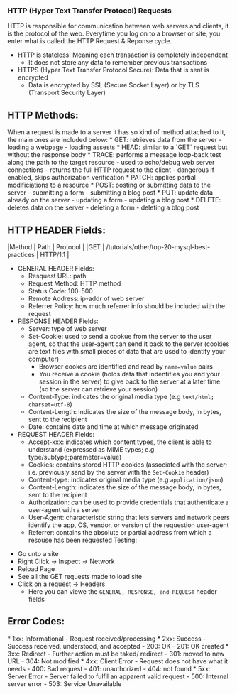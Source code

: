 <h3>HTTP (Hyper Text Transfer Protocol) Requests</h3>

HTTP is responsible for communication between web servers and clients, it is the protocol of the web. Everytime you log on to a browser or site, you enter what is called the HTTP Request & Reponse cycle.
* HTTP is stateless: Meaning each transaction is completely independent
  - It does not store any data to remember previous transactions
* HTTPS (Hyper Text Transfer Protocol Secure): Data that is sent is encrypted
  - Data is encrypted by SSL (Secure Socket Layer) or by TLS (Transport Security Layer)

<h2>HTTP Methods:</h2>
When a request is made to a server it has so kind of method attached to it, the main ones are included below:
* GET: retrieves data from the server 
  - loading a webpage
  - loading assests
* HEAD: similar to a `GET` request but without the response body
* TRACE: performs a message loop-back test along the path to the target resource
  - used to echo/debug web server connections 
  - returns the full HTTP request to the client 
  - dangerous if enabled, skips authorization verification
* PATCH: applies partial modificiations to a resource 
* POST: posting or submitting data to the server
  - submitting a form 
  - submitting a blog post
* PUT: update data already on the server
  - updating a form 
  - updating a blog post
* DELETE: deletes data on the server
  - deleting a form
  - deleting a blog post

<h2>HTTP HEADER Fields:</h2>

|Method | Path                                         | Protocol |
|GET    | /tutorials/other/top-20-mysql-best-practices | HTTP/1.1 |

* GENERAL HEADER Fields:
  - Resquest URL: path
  - Request Method: HTTP method
  - Status Code: 100-500
  - Remote Address: ip-addr of web server
  - Referrer Policy: how much referrer info should be included with the request
* RESPONSE HEADER Fields:
  - Server: type of web server
  - Set-Cookie: used to send a cookue from the server to the user agent, so that the user-agent can send it back to the server (cookies are text files with small pieces of data that are used to identify your computer)
    * Browser cookes are identified and read by `name=value` pairs
    * You receive a cookie (holds data that indentifies you and your session in the server) to give back to the server at a later time (so the server can retrieve your session)
  - Content-Type: indicates the original media type (e.g `text/html; charset=utf-8`)
  - Content-Length: indicates the size of the message body, in bytes, sent to the recipient
  - Date: contains date and time at which message originated
* REQUEST HEADER Fields:
  - Accept-xxx: indicates which content types, the client is able to understand (expressed as MIME types; e.g type/subtype;parameter=value)
  - Cookies: contains stored HTTP cookies (associated with the server; i.e. previously send by the server with the `Set-Cookie` header)
  - Content-type: indicates original media type (e.g `application/json`)
  - Content-Length: indicates the size of the message body, in bytes, sent to the recipient
  - Authorization: can be used to provide credentials that authenticate a user-agent with a server
  - User-Agent: characteristic string that lets servers and network peers identify the app, OS, vendor, or version of the requestion user-agent
  - Referrer: contains the absolute or partial address from which a resouse has been requested
Testing:
- Go unto a site
- Right Click -> Inspect -> Network
- Reload Page
- See all the GET requests made to load site
- Click on a request -> Headers
  * Here you can viewe the `GENERAL, RESPONSE, and REQUEST` header fields

<h2>Error Codes:</h2>
* 1xx: Informational
  - Request received/processing
* 2xx: Success
  - Success received, understood, and accepted
  - 200: OK
  - 201: OK created
* 3xx: Redirect
  - Further action must be taked/ redirect
  - 301: moved to new URL
  - 304: Not modified
* 4xx: Client Error
  - Request does not have what it needs
  - 400: Bad request
  - 401: unauthorized
  - 404: not found
* 5xx: Server Error
  - Server failed to fulfil an apparent valid request
  - 500: Internal server error
  - 503: Service Unavailable 
